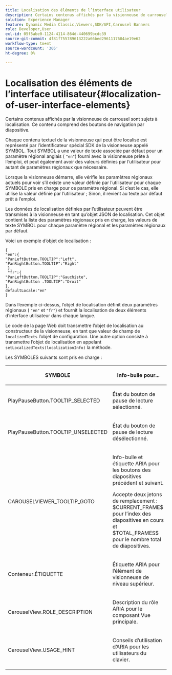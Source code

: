 ```yaml
---
title: Localisation des éléments de l’interface utilisateur
description: Certains contenus affichés par la visionneuse de carrousel sont sujets à localisation. Ce contenu comprend des boutons de navigation par diapositive.
solution: Experience Manager
feature: Dynamic Media Classic,Viewers,SDK/API,Carousel Banners
role: Developer,User
exl-id: 05f5abe0-1124-4114-864d-440699bcdc39
source-git-commit: 4f81f755789613222a66bed2961117604ae19e62
workflow-type: tm+mt
source-wordcount: '305'
ht-degree: 0%

---
```


# Localisation des éléments de l’interface utilisateur{#localization-of-user-interface-elements}

Certains contenus affichés par la visionneuse de carrousel sont sujets à localisation. Ce contenu comprend des boutons de navigation par diapositive.

Chaque contenu textuel de la visionneuse qui peut être localisé est représenté par l’identificateur spécial SDK de la visionneuse appelé SYMBOL. Tout SYMBOL a une valeur de texte associée par défaut pour un paramètre régional anglais ( `"en"`) fourni avec la visionneuse prête à l’emploi, et peut également avoir des valeurs définies par l’utilisateur pour autant de paramètres régionaux que nécessaire.

Lorsque la visionneuse démarre, elle vérifie les paramètres régionaux actuels pour voir s’il existe une valeur définie par l’utilisateur pour chaque SYMBOLE pris en charge pour ce paramètre régional. Si c’est le cas, elle utilise la valeur définie par l’utilisateur ; Sinon, il revient au texte par défaut prêt à l’emploi.

Les données de localisation définies par l’utilisateur peuvent être transmises à la visionneuse en tant qu’objet JSON de localisation. Cet objet contient la liste des paramètres régionaux pris en charge, les valeurs de texte SYMBOL pour chaque paramètre régional et les paramètres régionaux par défaut.

Voici un exemple d’objet de localisation :

```
{ 
"en":{ 
"PanLeftButton.TOOLTIP":"Left", 
"PanRightButton.TOOLTIP":"Right" 
 }, 
 "fr":{ 
"PanLeftButton.TOOLTIP":"Gauchiste", 
"PanRightButton .TOOLTIP":"Droit" 
}, 
defaultLocale:"en" 
}
```

Dans l’exemple ci-dessus, l’objet de localisation définit deux paramètres régionaux ( `"en"` et `"fr"`) et fournit la localisation de deux éléments d’interface utilisateur dans chaque langue.

Le code de la page Web doit transmettre l’objet de localisation au constructeur de la visionneuse, en tant que valeur de champ de `localizedTexts` l’objet de configuration. Une autre option consiste à transmettre l’objet de localisation en appelant `setLocalizedTexts(localizationInfo)` la méthode.

Les SYMBOLES suivants sont pris en charge :

<table id="table_58C40353B7244335872350C98DF2CFB3"> 
 <thead> 
  <tr> 
   <th colname="col1" class="entry"> <p>SYMBOLE </p> </th> 
   <th colname="col2" class="entry"> <p>Info-bulle pour... </p> </th> 
  </tr> 
 </thead>
 <tbody> 
  <tr> 
   <td colname="col1"> <p> <span class="codeph"> PlayPauseButton.TOOLTIP_SELECTED </span> </p> </td> 
   <td colname="col2"> <p>État du bouton de pause de lecture sélectionné. </p> </td> 
  </tr> 
  <tr> 
   <td colname="col1"> <p> <span class="codeph"> PlayPauseButton.TOOLTIP_UNSELECTED </span> </p> </td> 
   <td colname="col2"> <p>État du bouton de pause de lecture désélectionné. </p> </td> 
  </tr> 
  <tr> 
   <td colname="col1"> <p> <span class="codeph"> CAROUSELVIEWER_TOOLTIP_GOTO </span> </p> </td> 
   <td colname="col2"> <p> Info-bulle et étiquette ARIA pour les boutons des diapositives précédent et suivant. </p> <p>Accepte deux jetons de remplacement : <span class="codeph"> $CURRENT_FRAME$ </span> pour l’index des diapositives en cours et <span class="codeph"> $TOTAL_FRAMES$ </span> pour le nombre total de diapositives. </p> </td> 
  </tr> 
  <tr> 
   <td colname="col1"> <p> <span class="codeph"> Conteneur.ÉTIQUETTE </span> </p> </td> 
   <td colname="col2"> <p> Étiquette ARIA pour l’élément de visionneuse de niveau supérieur. </p> </td> 
  </tr> 
  <tr> 
   <td colname="col1"> <p> <span class="codeph"> CarouselView.ROLE_DESCRIPTION </span> </p> </td> 
   <td colname="col2"> <p> Description du rôle ARIA pour le composant Vue principale. </p> </td> 
  </tr> 
  <tr> 
   <td colname="col1"> <p> <span class="codeph"> CarouselView.USAGE_HINT </span> </p> </td> 
   <td colname="col2"> <p> Conseils d’utilisation d’ARIA pour les utilisateurs du clavier. </p> </td> 
  </tr> 
 </tbody> 
</table>

